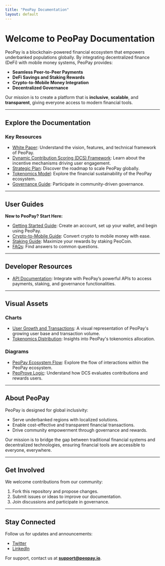 ```yaml
---
title: "PeoPay Documentation"
layout: default
---
```


# Welcome to PeoPay Documentation

PeoPay is a blockchain-powered financial ecosystem that empowers underbanked populations globally. By integrating decentralized finance (DeFi) with mobile money systems, PeoPay provides:
- **Seamless Peer-to-Peer Payments**
- **DeFi Savings and Staking Rewards**
- **Crypto-to-Mobile Money Integration**
- **Decentralized Governance**

Our mission is to create a platform that is **inclusive**, **scalable**, and **transparent**, giving everyone access to modern financial tools.

---

## Explore the Documentation

### **Key Resources**
- [White Paper](./WhitePaper/PeoPay_White_Paper.html): Understand the vision, features, and technical framework of PeoPay.
- [Dynamic Contribution Scoring (DCS) Framework](./DCS_Framework/DCS_Framework.html): Learn about the incentive mechanisms driving user engagement.
- [Strategic Plan](./Strategic_Plan/Strategic_Plan.html): Discover the roadmap to scale PeoPay globally.
- [Tokenomics Model](./Tokenomics_Model/Tokenomics_Model.html): Explore the financial sustainability of the PeoPay ecosystem.
- [Governance Guide](./Governance_Guide/Governance_Guide.html): Participate in community-driven governance.

---

## User Guides

**New to PeoPay? Start Here:**
- [Getting Started Guide](./User_Guides/Getting_Started.html): Create an account, set up your wallet, and begin using PeoPay.
- [Crypto-to-Mobile Guide](./User_Guides/Crypto2Mobile.html): Convert crypto to mobile money with ease.
- [Staking Guide](./User_Guides/Staking_Guide.html): Maximize your rewards by staking PeoCoin.
- [FAQs](./User_Guides/FAQs.html): Find answers to common questions.

---

## Developer Resources

- [API Documentation](./API_Documentation/API_Endpoints.html): Integrate with PeoPay’s powerful APIs to access payments, staking, and governance functionalities.

---

## Visual Assets

### Charts
- [User Growth and Transactions](./Assets/Charts/user_growth_chart.png): A visual representation of PeoPay's growing user base and transaction volume.
- [Tokenomics Distribution](./Assets/Charts/tokenomics_pie_chart.png): Insights into PeoPay's tokenomics allocation.

### Diagrams
- [PeoPay Ecosystem Flow](./Assets/Diagrams/peopay_ecosystem_flowchart.png): Explore the flow of interactions within the PeoPay ecosystem.
- [PeoProve Logic](./Assets/Diagrams/peoprove_logic_diagram.png): Understand how DCS evaluates contributions and rewards users.

---

## About PeoPay

PeoPay is designed for global inclusivity:
- Serve underbanked regions with localized solutions.
- Enable cost-effective and transparent financial transactions.
- Drive community empowerment through governance and rewards.

Our mission is to bridge the gap between traditional financial systems and decentralized technologies, ensuring financial tools are accessible to everyone, everywhere.

---

## Get Involved

We welcome contributions from our community:
1. Fork this repository and propose changes.
2. Submit issues or ideas to improve our documentation.
3. Join discussions and participate in governance.

---

## Stay Connected

Follow us for updates and announcements:
- [Twitter](https://twitter.com/peopay)
- [LinkedIn](https://linkedin.com/company/peopay)

For support, contact us at **[support@peopay.io](mailto:support@peopay.io)**.

